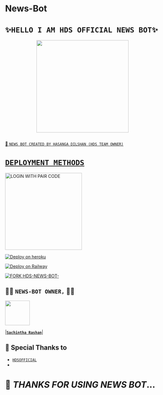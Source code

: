 # News-Bot

# **`✨HELLO I AM HDS OFFICIAL NEWS BOT✨`**

<p align="center">
<img src="https://telegra.ph/file/f87b6dc9af20b3b097a44.jpg" width="300" height="300"/>
</p>


<p align="center">
  <a href="#"><img src="http://readme-typing-svg.herokuapp.com?color=d1fa02&center=true&vCenter=true&multiline=false&lines=HELLO+IAM+HDS+OFFICIAL+NEWS+BOT" alt="">
</p>


💫 `NEWS BOT CREATED BY HASANGA DILSHAN (HDS TEAM OWNER)`


# **`DEPLOYMENT METHODS`**



<a href="https://replit.com/@SACHIBOT/MOVIE-MYSTIQ#README.md/"><img src="https://img.shields.io/badge/LOGIN%20WITH-PAIR%20CODE-yellow" alt="LOGIN WITH PAIR CODE" width="250"></a>



[![Deploy on heroku](https://www.herokucdn.com/deploy/button.svg)](https://dashboard.heroku.com/new?button-url=https://github.com/MANIBOT/News-Bot&template=https://github.com/MANIBOT/News-Bot.git)



[![Deploy on Railway](https://railway.app/button.svg)](https://railway.app/template/5_3enq)
<br>


[![FORK HDS-NEWS-BOT-](https://img.shields.io/badge/FORK%20-MANINEWS%20BOT-white)](https://github.com/MANIBOT/MANI-BOT/fork)




## 🕵️‍♂️ **`NEWS-BOT OWNER,`** 🕵️‍♀️


<a href="https://github.com/SACHIBOT"><img src="https://avatars.githubusercontent.com/u/91013948?v=4" width=80 height=80></a> 

|**[`Sachintha Rashan`](https://github.com/SACHIBOT)**|




## 🎉 Special Thanks to
* [`HDSOFFICIAL`](https://github.com/sadasofc/)
*


# **🎉 *THANKS FOR USING NEWS BOT***...
